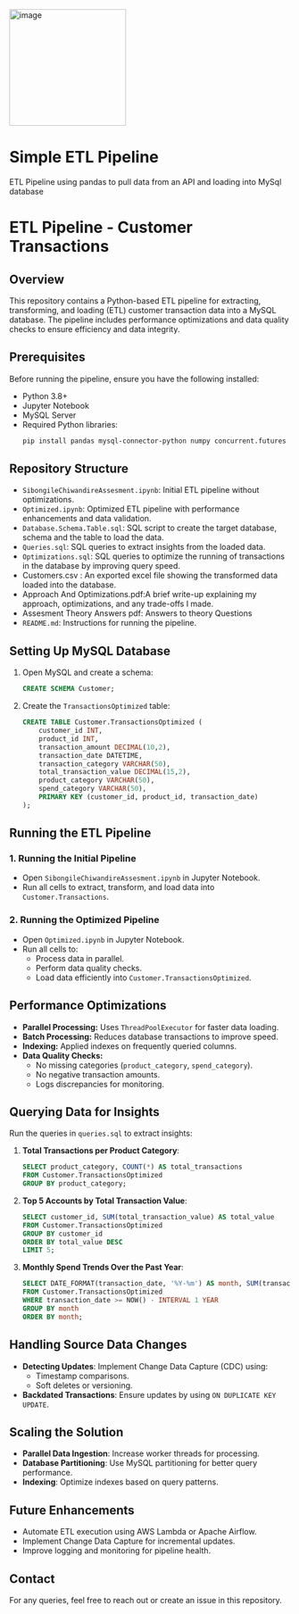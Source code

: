 <img width="209" alt="image" src="https://github.com/user-attachments/assets/343ec296-c453-476c-9a45-0c8039d1a003" />

# Simple ETL Pipeline
ETL Pipeline using pandas to pull data from an API and loading into MySql database

# ETL Pipeline - Customer Transactions

## Overview
This repository contains a Python-based ETL pipeline for extracting, transforming, and loading (ETL) customer transaction data into a MySQL database. The pipeline includes performance optimizations and data quality checks to ensure efficiency and data integrity.

## Prerequisites
Before running the pipeline, ensure you have the following installed:
- Python 3.8+
- Jupyter Notebook
- MySQL Server
- Required Python libraries:
  ```bash
  pip install pandas mysql-connector-python numpy concurrent.futures requests
  ```

## Repository Structure
- `SibongileChiwandireAssesment.ipynb`: Initial ETL pipeline without optimizations.
- `Optimized.ipynb`: Optimized ETL pipeline with performance enhancements and data validation.
- `Database.Schema.Table.sql`: SQL script to create the target database, schema and the table to load the data.
- `Queries.sql`: SQL queries to extract insights from the loaded data.
- `Optimizations.sql`: SQL queries to optimize the running of transactions in the database by improving query speed.
- Customers.csv : An exported excel file showing the transformed data loaded into the database.
- Approach And Optimizations.pdf:A brief write-up explaining my approach, optimizations, and any trade-offs I made.
- Assesment Theory Answers pdf: Answers to theory Questions
- `README.md`: Instructions for running the pipeline.

## Setting Up MySQL Database
1. Open MySQL and create a schema:
   ```sql
   CREATE SCHEMA Customer;
   ```
2. Create the `TransactionsOptimized` table:
   ```sql
   CREATE TABLE Customer.TransactionsOptimized (
       customer_id INT,
       product_id INT,
       transaction_amount DECIMAL(10,2),
       transaction_date DATETIME,
       transaction_category VARCHAR(50),
       total_transaction_value DECIMAL(15,2),
       product_category VARCHAR(50),
       spend_category VARCHAR(50),
       PRIMARY KEY (customer_id, product_id, transaction_date)
   );
   ```

## Running the ETL Pipeline
### 1. Running the Initial Pipeline
- Open `SibongileChiwandireAssesment.ipynb` in Jupyter Notebook.
- Run all cells to extract, transform, and load data into `Customer.Transactions`.

### 2. Running the Optimized Pipeline
- Open `Optimized.ipynb` in Jupyter Notebook.
- Run all cells to:
  - Process data in parallel.
  - Perform data quality checks.
  - Load data efficiently into `Customer.TransactionsOptimized`.

## Performance Optimizations
- **Parallel Processing:** Uses `ThreadPoolExecutor` for faster data loading.
- **Batch Processing:** Reduces database transactions to improve speed.
- **Indexing:** Applied indexes on frequently queried columns.
- **Data Quality Checks:**
  - No missing categories (`product_category`, `spend_category`).
  - No negative transaction amounts.
  - Logs discrepancies for monitoring.

## Querying Data for Insights
Run the queries in `queries.sql` to extract insights:
1. **Total Transactions per Product Category**:
   ```sql
   SELECT product_category, COUNT(*) AS total_transactions
   FROM Customer.TransactionsOptimized
   GROUP BY product_category;
   ```
2. **Top 5 Accounts by Total Transaction Value**:
   ```sql
   SELECT customer_id, SUM(total_transaction_value) AS total_value
   FROM Customer.TransactionsOptimized
   GROUP BY customer_id
   ORDER BY total_value DESC
   LIMIT 5;
   ```
3. **Monthly Spend Trends Over the Past Year**:
   ```sql
   SELECT DATE_FORMAT(transaction_date, '%Y-%m') AS month, SUM(transaction_amount) AS total_spend
   FROM Customer.TransactionsOptimized
   WHERE transaction_date >= NOW() - INTERVAL 1 YEAR
   GROUP BY month
   ORDER BY month;
   ```

## Handling Source Data Changes
- **Detecting Updates**: Implement Change Data Capture (CDC) using:
  - Timestamp comparisons.
  - Soft deletes or versioning.
- **Backdated Transactions**: Ensure updates by using `ON DUPLICATE KEY UPDATE`.

## Scaling the Solution
- **Parallel Data Ingestion**: Increase worker threads for processing.
- **Database Partitioning**: Use MySQL partitioning for better query performance.
- **Indexing**: Optimize indexes based on query patterns.

## Future Enhancements
- Automate ETL execution using AWS Lambda or Apache Airflow.
- Implement Change Data Capture for incremental updates.
- Improve logging and monitoring for pipeline health.

## Contact
For any queries, feel free to reach out or create an issue in this repository.


